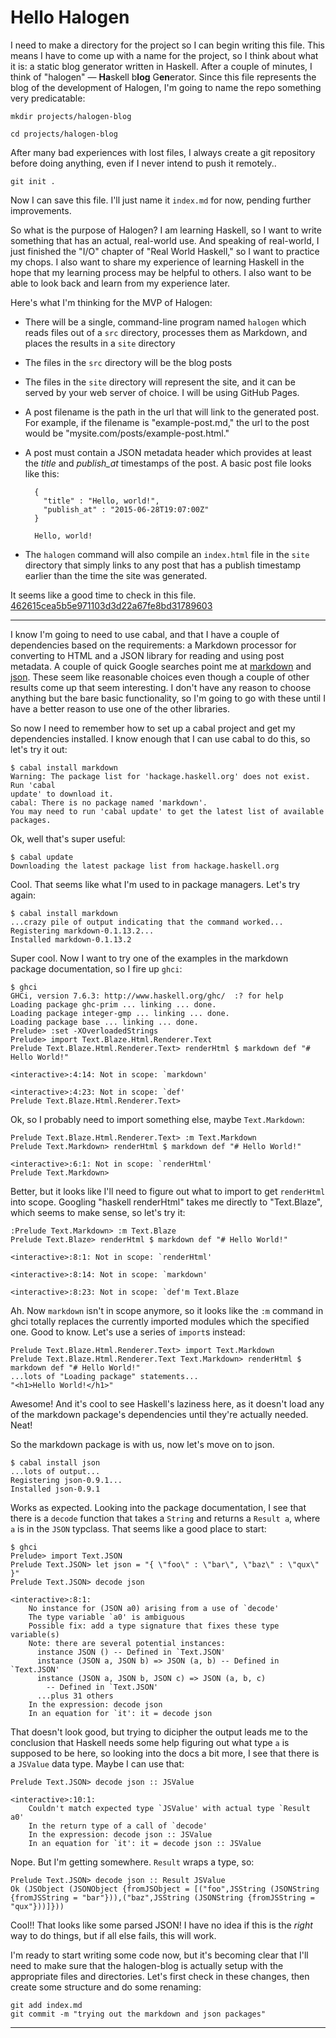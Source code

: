 # Hello Halogen

I need to make a directory for the project so I can begin writing this file. This
means I have to come up with a name for the project, so I think about what it
is: a static blog generator written in Haskell. After a couple of minutes, I
think of "halogen" &mdash; **Ha**skell b**log** G**en**erator. Since this file
represents the blog of the development of Halogen, I'm going to name the repo
something very predicatable:

`mkdir projects/halogen-blog`

`cd projects/halogen-blog`

After many bad experiences with lost files, I always create a git repository
before doing anything, even if I never intend to push it remotely..

`git init .`

Now I can save this file. I'll just name it `index.md` for now, pending
further improvements.

So what is the purpose of Halogen? I am learning Haskell, so I want to write
something that has an actual, real-world use. And speaking of real-world, I just
finished the "I/O" chapter of "Real World Haskell," so I want to practice my
chops. I also want to share my experience of learning Haskell in the hope that
my learning process may be helpful to others. I also want to be able to look
back and learn from my experience later.

Here's what I'm thinking for the MVP of Halogen:

* There will be a single, command-line program named `halogen` which reads files
out of a `src` directory, processes them as Markdown, and places the results in a
`site` directory
* The files in the `src` directory will be the blog posts
* The files in the `site` directory will represent the site, and it can be
served by your web server of choice. I will be using GitHub Pages.
* A post filename is the path in the url that will link to the generated post.
For example, if the filename is "example-post.md," the url to the post would
be "mysite.com/posts/example-post.html."
* A post must contain a JSON metadata header which provides at least the
*title* and *publish_at* timestamps of the post. A basic post file looks like this:

        {
          "title" : "Hello, world!",
          "publish_at" : "2015-06-28T19:07:00Z"
        }

        Hello, world!

* The `halogen` command will also compile an `index.html` file in the `site`
directory that simply links to any post that has a publish timestamp earlier than the
time the site was generated.

It seems like a good time to check in this file.
[462615cea5b5e971103d3d22a67fe8bd31789603]()

***

I know I'm going to need to use cabal, and that I have a couple of dependencies
based on the requirements: a Markdown processor for converting to HTML and a
JSON library for reading and using post metadata. A couple of quick Google
searches point me at [markdown](https://hackage.haskell.org/package/markdown)
and [json](https://hackage.haskell.org/package/json). These seem like
reasonable choices even though a couple of other results come up that seem
interesting. I don't have any reason to choose anything but the bare basic
functionality, so I'm going to go with these until I have a better reason to
use one of the other libraries.

So now I need to remember how to set up a cabal project and get my dependencies
installed. I know enough that I can use cabal to do this, so let's try it out:

    $ cabal install markdown
    Warning: The package list for 'hackage.haskell.org' does not exist. Run 'cabal
    update' to download it.
    cabal: There is no package named 'markdown'.
    You may need to run 'cabal update' to get the latest list of available
    packages.

Ok, well that's super useful:

    $ cabal update
    Downloading the latest package list from hackage.haskell.org

Cool. That seems like what I'm used to in package managers. Let's try again:

    $ cabal install markdown
    ...crazy pile of output indicating that the command worked...
    Registering markdown-0.1.13.2...
    Installed markdown-0.1.13.2

Super cool. Now I want to try one of the examples in the markdown package
documentation, so I fire up `ghci`:

    $ ghci
    GHCi, version 7.6.3: http://www.haskell.org/ghc/  :? for help
    Loading package ghc-prim ... linking ... done.
    Loading package integer-gmp ... linking ... done.
    Loading package base ... linking ... done.
    Prelude> :set -XOverloadedStrings
    Prelude> import Text.Blaze.Html.Renderer.Text
    Prelude Text.Blaze.Html.Renderer.Text> renderHtml $ markdown def "# Hello World!"

    <interactive>:4:14: Not in scope: `markdown'

    <interactive>:4:23: Not in scope: `def'
    Prelude Text.Blaze.Html.Renderer.Text>

Ok, so I probably need to import something else, maybe `Text.Markdown`:

    Prelude Text.Blaze.Html.Renderer.Text> :m Text.Markdown
    Prelude Text.Markdown> renderHtml $ markdown def "# Hello World!"

    <interactive>:6:1: Not in scope: `renderHtml'
    Prelude Text.Markdown>

Better, but it looks like I'll need to figure out what to import to get
`renderHtml` into scope. Googling "haskell renderHtml" takes me directly to
"Text.Blaze", which seems to make sense, so let's try it:

    :Prelude Text.Markdown> :m Text.Blaze
    Prelude Text.Blaze> renderHtml $ markdown def "# Hello World!"

    <interactive>:8:1: Not in scope: `renderHtml'

    <interactive>:8:14: Not in scope: `markdown'

    <interactive>:8:23: Not in scope: `def'm Text.Blaze

Ah. Now `markdown` isn't in scope anymore, so it looks like the `:m` command in
ghci totally replaces the currently imported modules which the specified one.
Good to know. Let's use a series of `import`s instead:

    Prelude Text.Blaze.Html.Renderer.Text> import Text.Markdown
    Prelude Text.Blaze.Html.Renderer.Text Text.Markdown> renderHtml $ markdown def "# Hello World!"
    ...lots of "Loading package" statements...
    "<h1>Hello World!</h1>"

Awesome! And it's cool to see Haskell's laziness here, as it doesn't load any
of the markdown package's dependencies until they're actually needed. Neat!

So the markdown package is with us, now let's move on to json.

    $ cabal install json
    ...lots of output...
    Registering json-0.9.1...
    Installed json-0.9.1

Works as expected. Looking into the package documentation, I see that there is
a `decode` function that takes a `String` and returns a `Result a`, where `a`
is in the `JSON` typclass. That seems like a good place to start:

    $ ghci
    Prelude> import Text.JSON
    Prelude Text.JSON> let json = "{ \"foo\" : \"bar\", \"baz\" : \"qux\" }"
    Prelude Text.JSON> decode json

    <interactive>:8:1:
        No instance for (JSON a0) arising from a use of `decode'
        The type variable `a0' is ambiguous
        Possible fix: add a type signature that fixes these type variable(s)
        Note: there are several potential instances:
          instance JSON () -- Defined in `Text.JSON'
          instance (JSON a, JSON b) => JSON (a, b) -- Defined in `Text.JSON'
          instance (JSON a, JSON b, JSON c) => JSON (a, b, c)
            -- Defined in `Text.JSON'
          ...plus 31 others
        In the expression: decode json
        In an equation for `it': it = decode json

That doesn't look good, but trying to dicipher the output leads me to the
conclusion that Haskell needs some help figuring out what type `a` is supposed
to be here, so looking into the docs a bit more, I see that there is a
`JSValue` data type. Maybe I can use that:

    Prelude Text.JSON> decode json :: JSValue

    <interactive>:10:1:
        Couldn't match expected type `JSValue' with actual type `Result a0'
        In the return type of a call of `decode'
        In the expression: decode json :: JSValue
        In an equation for `it': it = decode json :: JSValue

Nope. But I'm getting somewhere. `Result` wraps a type, so:

    Prelude Text.JSON> decode json :: Result JSValue
    Ok (JSObject (JSONObject {fromJSObject = [("foo",JSString (JSONString {fromJSString = "bar"})),("baz",JSString (JSONString {fromJSString = "qux"}))]}))

Cool!! That looks like some parsed JSON! I have no idea if this is the _right_
way to do things, but if all else fails, this will work.

I'm ready to start writing some code now, but it's becoming clear that I'll need to make sure that the halogen-blog is actually setup with the appropriate files and directories. Let's first check in these changes, then create some structure and do some renaming:

    git add index.md
    git commit -m "trying out the markdown and json packages"

***


